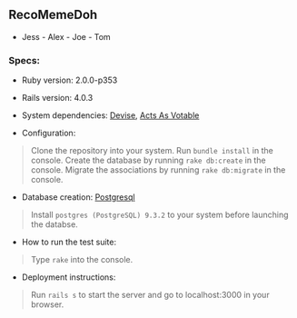 ## RecoMemeDoh
* Jess - Alex - Joe - Tom


### Specs:

* Ruby version: 2.0.0-p353

* Rails version: 4.0.3

* System dependencies: [Devise](https://github.com/plataformatec/devise), [Acts As Votable](https://github.com/ryanto/acts_as_votable)

* Configuration:
> Clone the repository into your system.
  Run ```bundle install``` in the console.
  Create the database by running ```rake db:create``` in the console.
  Migrate the associations by running ```rake db:migrate``` in the console.

* Database creation: [Postgresql](https://bitbucket.org/ged/ruby-pg/wiki/Home)
> Install ```postgres (PostgreSQL) 9.3.2``` to your system before launching the databse.

* How to run the test suite: 
> Type ```rake``` into the console.

* Deployment instructions:
> Run ```rails s``` to start the server and go to localhost:3000 in your browser.


